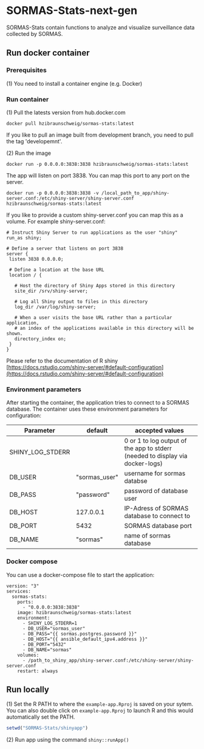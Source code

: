 # SORMAS-Stats-next-gen
SORMAS-Stats contain functions to analyze and visualize surveillance data collected by SORMAS.

## Run docker container

### Prerequisites

(1) You need to install a container engine (e.g. Docker) 

### Run container

(1) Pull the latests version from hub.docker.com

```
docker pull hzibraunschweig/sormas-stats:latest
```
If you like to pull an image built from development branch, you need to pull the tag 'developemnt'. 

(2) Run the image

```
docker run -p 0.0.0.0:3838:3838 hzibraunschweig/sormas-stats:latest
```
The app will listen on port 3838. You can map this port to any port on the server. 

```
docker run -p 0.0.0.0:3838:3838 -v /local_path_to_app/shiny-server.conf:/etc/shiny-server/shiny-server.conf hzibraunschweig/sormas-stats:latest
```
If you like to provide a custom shiny-server.conf you can map this as a volume. For example shiny-server.conf:
 
 ```
 # Instruct Shiny Server to run applications as the user "shiny"
run_as shiny;

# Define a server that listens on port 3838
server {
  listen 3838 0.0.0.0;

  # Define a location at the base URL
  location / {

    # Host the directory of Shiny Apps stored in this directory
    site_dir /srv/shiny-server;

    # Log all Shiny output to files in this directory
    log_dir /var/log/shiny-server;

    # When a user visits the base URL rather than a particular application,
    # an index of the applications available in this directory will be shown.
    directory_index on;
  }
}
 
 ```

Please refer to the documentation of R shiny [https://docs.rstudio.com/shiny-server/#default-configuration](https://docs.rstudio.com/shiny-server/#default-configuration)

### Environment parameters

After starting the container, the application tries to connect to a SORMAS database. 
The container uses these environment parameters for configuration:

 | Parameter | default | accepted values |
 |-----------|---------|-----------------|
 | SHINY_LOG_STDERR| | 0 or 1 to log output of the app to stderr (needed to display via docker-logs)|
 | DB_USER | "sormas_user" | username for sormas databse |
 | DB_PASS | "password" | password of database user |
 | DB_HOST | 127.0.0.1 | IP-Adress of SORMAS database to connect to |
 | DB_PORT | 5432 | SORMAS database port |
 | DB_NAME | "sormas" | name of sormas database |

### Docker compose
You can use a docker-compose file to start the application: 

```
version: "3"
services: 
  sormas-stats:
    ports: 
      - "0.0.0.0:3838:3838"
    image: hzibraunschweig/sormas-stats:latest      
    environment: 
      - SHINY_LOG_STDERR=1
      - DB_USER="sormas_user"
      - DB_PASS="{{ sormas.postgres.password }}"
      - DB_HOST="{{ ansible_default_ipv4.address }}"
      - DB_PORT="5432"
      - DB_NAME="sormas"
    volumes: 
      - /path_to_shiny_app/shiny-server.conf:/etc/shiny-server/shiny-server.conf
    restart: always
```

## Run locally
(1) Set the R PATH to where the `example-app.Rproj` is saved on your sytem. You can also double click on `example-app.Rproj` to launch R and this would automatically set the PATH.

```r
setwd("SORMAS-Stats/shinyapp")
```

(2) Run app using the command `shiny::runApp()`


